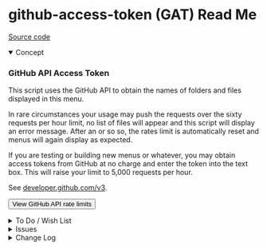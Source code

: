 # github-access-token (GAT) Read Me

[Source code]( https://github.com/pushme-pullyou/tootoo14/tree/master/js-14-1 )

<details open >

<summary>Concept</summary>

<h3>GitHub API Access Token</h3>

This script uses the GitHub API to obtain the names of folders and files displayed in this menu.

In rare circumstances your usage may push the requests over the sixty requests per hour limit,
no list of files will appear and this script will display an error message.
After an or so so, the rates limit is automatically reset and menus will again display as expected.


<p>
If you are testing or building new menus or whatever,
you may obtain access tokens from GitHub at no charge and enter the token into the text box.
This will raise your limit to 5,000 requests per hour.
</p>
<p>
See <a href="https://developer.github.com/v3/#rate-limiting" target="_blank">developer.github.com/v3</a>.
</p>
<p>
<button id=butGATpop onclick=MNU.rateLimits(butGATpop); title='If files and folder stop appearing, it is likely due to too many API calls' >View GitHub API rate limits</button>
</p>

</details>

<details>

<summary>To Do / Wish List</summary>


</details>

<details>

<summary>Issues</summary>


</details>

<details>

<summary>Change Log</summary>

### 2019-05-28 ~ Theo

* F - GAT: First commit / WIP

</details>